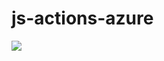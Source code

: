 # js-actions-azure

![](https://github.com/gtrubach/js-actions-azure/workflows/Build%20CI/badge.svg?branch=master)
